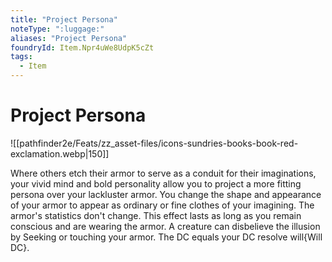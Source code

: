 ```yaml
---
title: "Project Persona"
noteType: ":luggage:"
aliases: "Project Persona"
foundryId: Item.Npr4uWe8UdpK5cZt
tags:
  - Item
---
```


# Project Persona
![[pathfinder2e/Feats/zz_asset-files/icons-sundries-books-book-red-exclamation.webp|150]]

Where others etch their armor to serve as a conduit for their imaginations, your vivid mind and bold personality allow you to project a more fitting persona over your lackluster armor. You change the shape and appearance of your armor to appear as ordinary or fine clothes of your imagining. The armor's statistics don't change. This effect lasts as long as you remain conscious and are wearing the armor. A creature can disbelieve the illusion by Seeking or touching your armor. The DC equals your DC resolve will{Will DC}.
